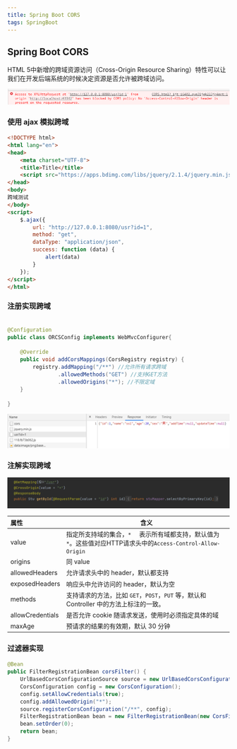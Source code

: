 ```yaml
---
title: Spring Boot CORS
tags: SpringBoot
---
```


## Spring Boot CORS

HTML 5中新增的跨域资源访问（Cross-Origin Resource Sharing）特性可以让我们在开发后端系统的时候决定资源是否允许被跨域访问。

![image-20210130201709189](https://raw.githubusercontent.com/spviancc/spviancc.github.io/master/assets/image-20210130201709189.png)



### 使用 ajax 模拟跨域

```html
<!DOCTYPE html>
<html lang="en">
<head>
    <meta charset="UTF-8">
    <title>Title</title>
    <script src="https://apps.bdimg.com/libs/jquery/2.1.4/jquery.min.js"></script>
</head>
<body>
跨域测试
</body>
<script>
    $.ajax({
        url: "http://127.0.0.1:8080/usr?id=1",
        method: "get",
        dataType: "application/json",
        success: function (data) {
            alert(data)
        }
    });
</script>
</html>
```



### 注册实现跨域

```java

@Configuration
public class ORCSConfig implements WebMvcConfigurer{

    @Override
    public void addCorsMappings(CorsRegistry registry) {
        registry.addMapping("/**") //允许所有请求跨域
                .allowedMethods("GET") //支持GET方法
                .allowedOrigins("*"); //不限定域
    }

}
```

![image-20210130204958443](https://raw.githubusercontent.com/spviancc/spviancc.github.io/master/assets/image-20210130204958443.png)





### 注解实现跨域

![image-20210130205419510](https://raw.githubusercontent.com/spviancc/spviancc.github.io/master/assets/image-20210130205419510.png)



| 属性             | 含义                                                         |
| :--------------- | ------------------------------------------------------------ |
| value            | 指定所支持域的集合，`*  ` 表示所有域都支持，默认值为 `*`。这些值对应HTTP请求头中的`Access-Control-Allow-Origin ` |
| origins          | 同 value                                                     |
| allowedHeaders   | 允许请求头中的 header，默认都支持                            |
| exposedHeaders   | 响应头中允许访问的 header，默认为空                          |
| methods          | 支持请求的方法，比如 `GET`，`POST`，`PUT` 等，默认和 Controller 中的方法上标注的一致。 |
| allowCredentials | 是否允许 cookie 随请求发送，使用时必须指定具体的域           |
| maxAge           | 预请求的结果的有效期，默认 30 分钟                           |



### 过滤器实现

```java
@Bean
public FilterRegistrationBean corsFilter() {
    UrlBasedCorsConfigurationSource source = new UrlBasedCorsConfigurationSource();
    CorsConfiguration config = new CorsConfiguration();
    config.setAllowCredentials(true);
    config.addAllowedOrigin("*");
    source.registerCorsConfiguration("/**", config);
    FilterRegistrationBean bean = new FilterRegistrationBean(new CorsFilter(source));
    bean.setOrder(0);
    return bean;
}
```

